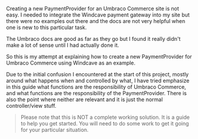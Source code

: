 Creating a new PaymentProvider for an Umbraco Commerce site is not easy.
I needed to integrate the Windcave payment gateway into my site but there were no examples out there and the docs are not very helpful when one is new to this particular task.

The Umbraco docs are good as far as they go but I found it really didn't make a lot of sense until I had actually done it.

So this is my attempt at explaining how to create a new PaymentProvider for Umbraco Commerce using Windcave as an example.

Due to the initial confusion I encountered at the start of this project, mostly around what happens when and controlled by what, 
I have tried emphasize in this guide what functions are the responsibility of Umbraco Commerce, and what functions are the responsibility of the PaymentProvider.
There is also the point where neither are relevant and it is just the normal controller/view stuff.

>Please note that this is NOT a complete working solution. It is a guide to help you get started. 
>You will need to do some work to get it going for your particular situation.